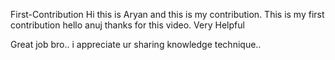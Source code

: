 First-Contribution
Hi this is Aryan and this is my contribution.
This is my first contribution
hello anuj thanks for this video. Very Helpful

Great job bro.. i appreciate ur sharing knowledge technique..
